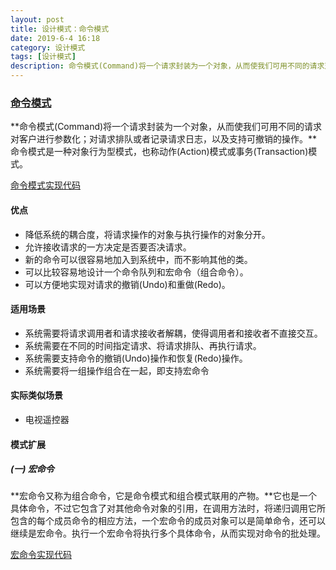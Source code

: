 ```yaml
---
layout: post
title: 设计模式：命令模式
date: 2019-6-4 16:18
category: 设计模式
tags: [设计模式]
description: 命令模式(Command)将一个请求封装为一个对象，从而使我们可用不同的请求对客户进行参数化；对请求排队或者记录请求日志，以及支持可撤销的操作。
---
```




### [命令模式](https://design-patterns.readthedocs.io/zh_CN/latest/behavioral_patterns/command.html) 

​	**命令模式(Command)将一个请求封装为一个对象，从而使我们可用不同的请求对客户进行参数化；对请求排队或者记录请求日志，以及支持可撤销的操作。**命令模式是一种对象行为型模式，也称动作(Action)模式或事务(Transaction)模式。

[命令模式实现代码](https://github.com/DepInjoy/BaseHouse/blob/master/DesignPattern/%E5%91%BD%E4%BB%A4%E6%A8%A1%E5%BC%8F/%E5%91%BD%E4%BB%A4%E6%A8%A1%E5%BC%8F%E5%AE%9E%E7%8E%B0%E4%BB%A3%E7%A0%81.cpp) 



#### 优点

- 降低系统的耦合度，将请求操作的对象与执行操作的对象分开。
- 允许接收请求的一方决定是否要否决请求。
- 新的命令可以很容易地加入到系统中，而不影响其他的类。
- 可以比较容易地设计一个命令队列和宏命令（组合命令）。
- 可以方便地实现对请求的撤销(Undo)和重做(Redo)。



#### 适用场景

- 系统需要将请求调用者和请求接收者解耦，使得调用者和接收者不直接交互。
- 系统需要在不同的时间指定请求、将请求排队、再执行请求。
- 系统需要支持命令的撤销(Undo)操作和恢复(Redo)操作。
- 系统需要将一组操作组合在一起，即支持宏命令



#### 实际类似场景

- 电视遥控器



#### 模式扩展

##### (一) 宏命令 

​	**宏命令又称为组合命令，它是命令模式和组合模式联用的产物。**它也是一个具体命令，不过它包含了对其他命令对象的引用，在调用方法时，将递归调用它所包含的每个成员命令的相应方法，一个宏命令的成员对象可以是简单命令，还可以继续是宏命令。执行一个宏命令将执行多个具体命令，从而实现对命令的批处理。

[宏命令实现代码](https://github.com/DepInjoy/BaseHouse/blob/master/DesignPattern/%E5%91%BD%E4%BB%A4%E6%A8%A1%E5%BC%8F/%E5%AE%8F%E5%91%BD%E4%BB%A4%E6%A8%A1%E5%BC%8F%E5%AE%9E%E7%8E%B0.cpp) 

